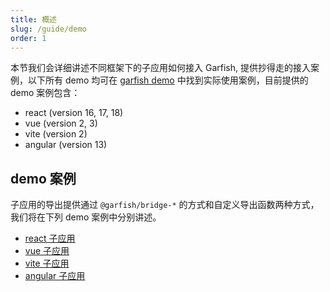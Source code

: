 ```yaml
---
title: 概述
slug: /guide/demo
order: 1
---
```


本节我们会详细讲述不同框架下的子应用如何接入 Garfish, 提供抄得走的接入案例，以下所有 demo 均可在 [garfish demo](https://github.com/modern-js-dev/garfish/tree/main/dev) 中找到实际使用案例，目前提供的 demo 案例包含：

- react (version 16, 17, 18)
- vue (version 2, 3)
- vite (version 2)
- angular (version 13)
## demo 案例

子应用的导出提供通过 `@garfish/bridge-*` 的方式和自定义导出函数两种方式，我们将在下列 demo 案例中分别讲述。

- [react 子应用](/guide/demo/react)
- [vue 子应用](/guide/demo/vue)
- [vite 子应用](/guide/demo/vite)
- [angular 子应用](/guide/demo/angular)
